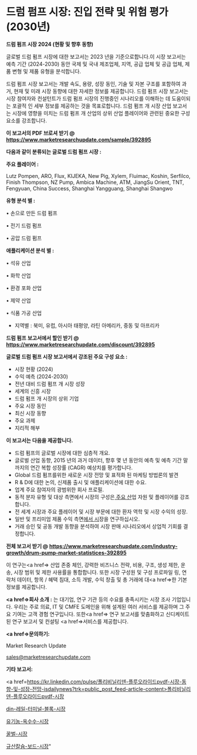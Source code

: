 # 드럼 펌프 시장: 진입 전략 및 위험 평가(2030년)

<strong>드럼 펌프 시장 2024 (현황 및 향후 동향)</strong>

글로벌 드럼 펌프 시장에 대한 보고서는 2023 년을 기준으로합니다.이 시장 보고서는 예측 기간 (2024-2030) 동안 국제 및 국내 제조업체, 지역, 공급 업체 및 공급 업체, 제품 변형 및 제품 유형을 분석합니다.

드럼 펌프 시장 보고서는 개발 속도, 용량, 성장 동인, 기술 및 자본 구조를 포함하여 과거, 현재 및 미래 시장 동향에 대한 자세한 정보를 제공합니다. 드럼 펌프 시장 보고서는 시장 참여자와 컨설턴트가 드럼 펌프 시장의 진행중인 시나리오를 이해하는 데 도움이되는 포괄적 인 세부 정보를 제공하는 것을 목표로합니다. 드럼 펌프 개 시장 산업 보고서는 시장에 영향을 미치는 드럼 펌프 개 산업의 상위 산업 플레이어와 관련된 중요한 구성 요소를 강조합니다.



<strong>이 보고서의 PDF 브로셔 받기 @ <a href=https://www.marketresearchupdate.com/sample/392895>https://www.marketresearchupdate.com/sample/392895</a></strong>



<strong>다음과 같이 분류되는 글로벌 드럼 펌프 시장 :</strong>



<strong>주요 플레이어 :</strong>

Lutz Pompen, ARO, Flux, KIJEKA, New Pig, Xylem, Fluimac, Koshin, Serfilco, Finish Thompson, NZ Pump, Ambica Machine, ATM, JiangSu Orient, TNT, Fengyuan, China Success, Shanghai Yangguang, Shanghai Shangwo



<strong>유형 분석 별 :</strong>

• 손으로 만든 드럼 펌프

• 전기 드럼 펌프

• 공압 드럼 펌프



<strong>애플리케이션 분석 별 :</strong>

• 석유 산업

• 화학 산업

• 환경 포화 산업

• 제약 산업

• 식품 가공 산업

<ul>
  <li>지역별 : 북미, 유럽, 아시아 태평양, 라틴 아메리카, 중동 및 아프리카</li>
</ul>


<strong>드럼 펌프 보고서에서 할인 받기 @ <a href=https://www.marketresearchupdate.com/discount/392895>https://www.marketresearchupdate.com/discount/392895</a></strong>



<strong>글로벌 드럼 펌프 시장 보고서에서 강조된 주요 구성 요소 :</strong>
<ul>
  <li>시장 현황 (2024)</li>
  <li>수익 예측 (2024-2030)</li>
  <li>전년 대비 드럼 펌프 개 시장 성장</li>
  <li>세계의 신흥 시장</li>
  <li>드럼 펌프 개 시장의 상위 기업</li>
  <li>주요 시장 동인</li>
  <li>최신 시장 동향</li>
  <li>주요 과제</li>
  <li>지리적 해부</li>
</ul>


<strong>이 보고서는 다음을 제공합니다.</strong>
<ul>
  <li>드럼 펌프의 글로벌 시장에 대한 심층적 개요.</li>
  <li>글로벌 산업 동향, 2015 년의 과거 데이터, 향후 몇 년 동안의 예측 및 예측 기간 말까지의 연간 복합 성장률 (CAGR) 예상치를 평가합니다.</li>
  <li>Global 드럼 펌프를위한 새로운 시장 전망 및 표적화 된 마케팅 방법론의 발견</li>
  <li>R &amp; D에 대한 논의, 신제품 출시 및 애플리케이션에 대한 수요.</li>
  <li>업계 주요 참여자의 광범위한 회사 프로필.</li>
  <li>동적 분자 유형 및 대상 측면에서 시장의 구성은<a href=> 주요 산</a>업 자원 및 플레이어를 강조합니다.</li>
  <li>전 세계 시장과 주요 플레이어 및 시장 부문에 대한 환자 역학 및 시장 수익의 성장.</li>
  <li>일반 및 프리미엄 제품 수익 측면<a href=>에서 시</a>장을 연구하십시오.</li>
  <li>거래 승인 및 공동 개발 동향을 분석하여 시장 판매 시나리오에서 상업적 기회를 결정합니다.</li>
</ul>



<strong>전체 보고서 받기 @ <a href=https://www.marketresearchupdate.com/industry-growth/drum-pump-market-statistices-392895>https://www.marketresearchupdate.com/industry-growth/drum-pump-market-statistices-392895</a></strong>

이 연구는<a href=> 산업 존중</a> 체인, 강력한 비즈니스 전략, 비용, 구조, 생성 제한, 운송, 시장 범위 및 제한 사용률을 통합합니다. 또한 시장 구성원 및 구성 프로파일 링, 연락처 데이터, 항목 / 혜택 침대, 소득 개발, 수익 창출 및 총 거래에 대<a href=>한 기본 </a>정보를 제공합니다.



<strong><a href=>회사 소</a>개 :</strong>
는 대기업, 연구 기관 등의 수요를 충족시키는 시장 조사 기업입니다. 우리는 주로 의료, IT 및 CMFE 도메인을 위해 설계된 여러 서비스를 제공하며 그 주요 기여는 고객 경험 연구입니다. 또한<a href=> 연구 보</a>고서를 맞춤화하고 신디케이트 된 연구 보고서 및 컨설팅 <a href=>서비스</a>를 제공합니다.



<strong><a href=>문의하기:</a></strong>

Market Research Update

sales@marketresearchupdate.com



<strong>기타 보고서:</strong>

<a href=https://kr.linkedin.com/pulse/폴리비닐리덴-플루오라이드pvdf-시장-동향-및-성장-전망-isdailynews?trk=public_post_feed-article-content>폴리비닐리덴-플루오라이드pvdf-시장</a>

<a href=https://www.linkedin.com/pulse/din-레일-터미널-블록-시장-동향-및-성장-전망-isdailynews/>din-레일-터미널-블록-시장</a>

<a href=https://www.linkedin.com/pulse/유기농-옥수수-시장-진입-전략-및-위험-평가2029년-survey-spotlight-pro-24-analysis-xnfsc/>유기농-옥수수-시장</a>

<a href=https://www.linkedin.com/pulse/꿀벌-시장-경쟁-분석-및-성장-잠재력-2029-analytics-alchemy-360-analysis-y6psf/>꿀벌-시장</a>

<a href=https://www.linkedin.com/pulse/규산칼슘-보드-시장-진입-전략-및-위험-평가2030년-consumer-connection-chronicles-24--nm84c/>규산칼슘-보드-시장</a>"
